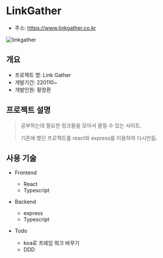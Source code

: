 # LinkGather

- 주소: https://www.linkgather.co.kr
  
![linkgather](https://user-images.githubusercontent.com/86486778/148679216-0d895bca-7499-4c67-9a80-93e295d7650c.png)

## 개요

* 프로젝트 명: Link Gather
* 개발기간: 220110~
* 개발인원: 황창환

## 프로젝트 설명

> 공부하는데 필요한 링크들을 모아서 올릴 수 있는 사이트.
>
> 기존에 했던 프로젝트를 react와 express를 이용하여 다시만듬.

## 사용 기술

- Frontend
  - React
  - Typescript

- Backend
  - express
  - Typescript

- Todo
  - koa로 프레임 워크 바꾸기
  - DDD
